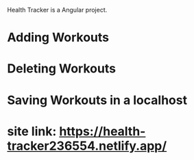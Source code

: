 Health Tracker is a Angular project. 
# Adding Workouts
# Deleting Workouts
# Saving Workouts in a localhost
# site link: https://health-tracker236554.netlify.app/
